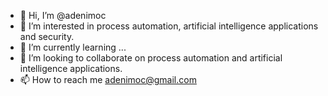 - 👋 Hi, I’m @adenimoc
- 👀 I’m interested in process automation, artificial intelligence applications and security.
- 🌱 I’m currently learning ...
- 💞️ I’m looking to collaborate on process automation and artificial intelligence applications.
- 📫 How to reach me adenimoc@gmail.com

<!---
adenimoc/adenimoc is a ✨ special ✨ repository because its `README.md` (this file) appears on your GitHub profile.
You can click the Preview link to take a look at your changes.
--->
